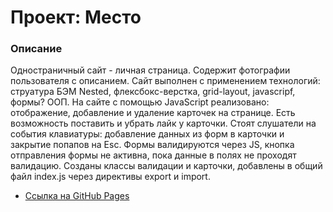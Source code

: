 # Проект: Место

### Описание

Одностраничный сайт - личная страница. Содержит фотографии пользователя с описанием. Сайт выполнен с применением технологий: струатура БЭМ Nested, флексбокс-верстка, grid-layout, javascripf, формы? ООП.
На сайте с помощью JavaScript  реализовано: отображение, добавление и удаление карточек на странице. Есть возможность поставить и убрать лайк у карточки. Стоят слушатели на события клавиатуры: добавление данных из форм в карточки и закрытие попапов на Esc. Формы валидируются через JS, кнопка отправления формы не активна, пока данные в полях не проходят валидацию. Созданы классы валидации и карточки, добавлены в общий файл index.js через директивы export и import.
 


* [Ссылка на GitHub Pages](https://valeriaglazunova.github.io/mesto/index.html)


